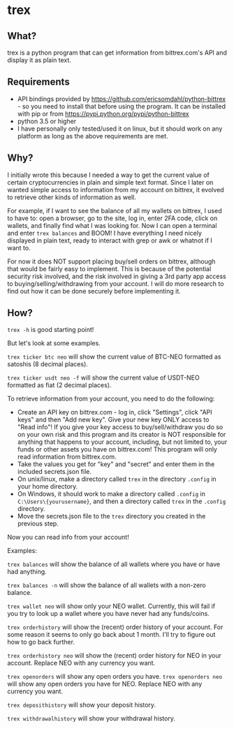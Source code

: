 # trex

## What?
trex is a python program that can get information from bittrex.com's API and display it as plain text.

## Requirements
- API bindings provided by https://github.com/ericsomdahl/python-bittrex - so you need to install that before using the program. It can be installed with pip or from https://pypi.python.org/pypi/python-bittrex
- python 3.5 or higher
- I have personally only tested/used it on linux, but it should work on any platform as long as the above requirements are met.

## Why?
I initially wrote this because I needed a way to get the current value of certain cryptocurrencies in plain and simple text format. Since I later on wanted simple access to information from my account on bittrex, it evolved to retrieve other kinds of information as well.

For example, if I want to see the balance of all my wallets on bittrex, I used to have to: open a browser, go to the site, log in, enter 2FA code, click on wallets, and finally find what I was looking for. Now I can open a terminal and enter `trex balances` and BOOM! I have everything I need nicely displayed in plain text, ready to interact with grep or awk or whatnot if I want to.

For now it does NOT support placing buy/sell orders on bittrex, although that would be fairly easy to implement. This is because of the potential security risk involved, and the risk involved in giving a 3rd party app access to buying/selling/withdrawing from your account. I will do more research to find out how it can be done securely before implementing it.

## How?
`trex -h` is good starting point!

But let's look at some examples.

`trex ticker btc neo` will show the current value of BTC-NEO formatted as satoshis (8 decimal places).

`trex ticker usdt neo -f` will show the current value of USDT-NEO formatted as fiat (2 decimal places).

To retrieve information from your account, you need to do the following:
- Create an API key on bittrex.com - log in, click "Settings", click "API keys" and then "Add new key". Give your new key ONLY access to "Read info"! If you give your key access to buy/sell/withdraw you do so on your own risk and this program and its creator  is NOT responsible for anything that happens to your account, including, but not limited to, your funds or other assets you have on bittrex.com! This program will only read information from bittrex.com.
- Take the values you get for "key" and "secret" and enter them in the included secrets.json file.
- On unix/linux, make a directory called `trex` in the directory `.config` in your home directory.
- On Windows, it should work to make a directory called `.config` in `C:\Users\{yourusername}`, and then a directory called `trex` in the `.config` directory.
- Move the secrets.json file to the `trex` directory you created in the previous step.

Now you can read info from your account!

Examples:

`trex balances` will show the balance of all wallets where you have or have had anything.

`trex balances -n` will show the balance of all wallets with a non-zero balance.

`trex wallet neo` will show only your NEO wallet. Currently, this will fail if you try to look up a wallet where you have never had any funds/coins.

`trex orderhistory` will show the (recent) order history of your account. For some reason it seems to only go back about 1 month. I'll try to figure out how to go back further.

`trex orderhistory neo` will show the (recent) order history for NEO in your account. Replace NEO with any currency you want.

`trex openorders` will show any open orders you have.
`trex openorders neo` will show any open orders you have for NEO. Replace NEO with any currency you want.

`trex deposithistory` will show your deposit history.

`trex withdrawalhistory` will show your withdrawal history.

